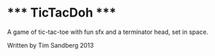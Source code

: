 *** TicTacDoh ***
=================

A game of tic-tac-toe with fun sfx 
and a terminator head, set in space.


Written by Tim Sandberg 2013
